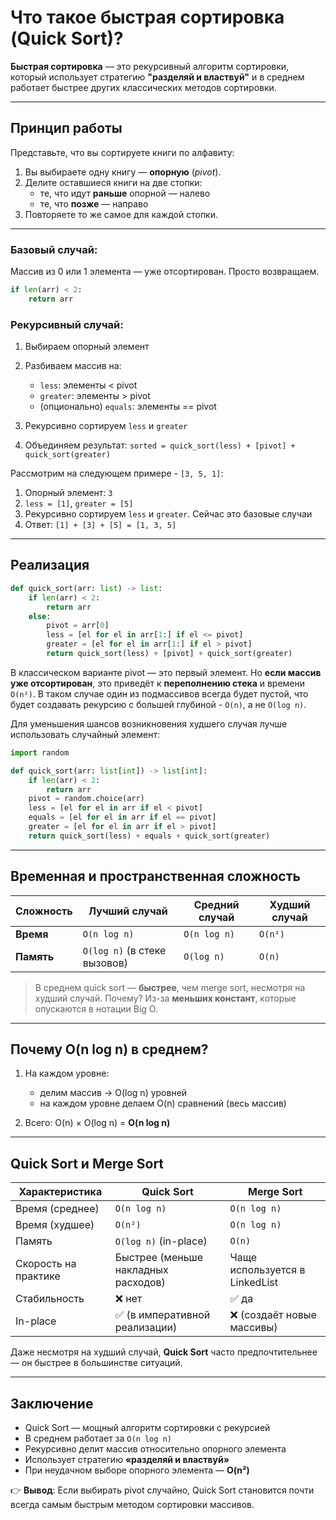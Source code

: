 # Что такое быстрая сортировка (Quick Sort)?

**Быстрая сортировка** — это рекурсивный алгоритм сортировки, который использует стратегию **"разделяй и властвуй"** и в среднем работает быстрее других классических методов сортировки.

---

## Принцип работы

Представьте, что вы сортируете книги по алфавиту:

1. Вы выбираете одну книгу — **опорную** (*pivot*).
2. Делите оставшиеся книги на две стопки:
   * те, что идут **раньше** опорной — налево
   * те, что **позже** — направо
3. Повторяете то же самое для каждой стопки.

---

### Базовый случай:

Массив из 0 или 1 элемента — уже отсортирован. Просто возвращаем.

```python
if len(arr) < 2:
    return arr
```

### Рекурсивный случай:

1. Выбираем опорный элемент
2. Разбиваем массив на:

   * `less`: элементы < pivot
   * `greater`: элементы > pivot
   * (опционально) `equals`: элементы == pivot
3. Рекурсивно сортируем `less` и `greater`
4. Объединяем результат:
   `sorted = quick_sort(less) + [pivot] + quick_sort(greater)`


Рассмотрим на следующем примере - `[3, 5, 1]`:

1. Опорный элемент: `3`
2. `less = [1]`, `greater = [5]`
3. Рекурсивно сортируем `less` и `greater`. Сейчас это базовые случаи
4. Ответ: `[1] + [3] + [5] = [1, 3, 5]`

---

## Реализация

```python
def quick_sort(arr: list) -> list:
    if len(arr) < 2:
        return arr
    else:
        pivot = arr[0]
        less = [el for el in arr[1:] if el <= pivot]
        greater = [el for el in arr[1:] if el > pivot]
        return quick_sort(less) + [pivot] + quick_sort(greater)
```

В классическом варианте pivot — это первый элемент. Но **если массив уже отсортирован**, это приведёт к **переполнению стека** и времени `O(n²)`. В таком случае один из подмассивов всегда будет пустой, что будет создавать рекурсию с большей глубиной - `O(n)`, а не `O(log n)`.


Для уменьшения шансов возникновения худшего случая лучше использовать случайный элемент:

```python
import random

def quick_sort(arr: list[int]) -> list[int]:
    if len(arr) < 2:
        return arr
    pivot = random.choice(arr)
    less = [el for el in arr if el < pivot]
    equals = [el for el in arr if el == pivot]
    greater = [el for el in arr if el > pivot]
    return quick_sort(less) + equals + quick_sort(greater)
```

---

## Временная и пространственная сложность

| Сложность  | Лучший случай                | Средний случай | Худший случай |
| ---------- | ---------------------------- | -------------- | ------------- |
| **Время**  | `O(n log n)`                 | `O(n log n)`   | `O(n²)`       |
| **Память** | `O(log n)` (в стеке вызовов) | `O(log n)`     | `O(n)`        |

> В среднем quick sort — **быстрее**, чем merge sort, несмотря на худший случай. Почему? Из-за **меньших констант**, которые опускаются в нотации Big O.

---

## Почему O(n log n) в среднем?

1. На каждом уровне:

   * делим массив → O(log n) уровней
   * на каждом уровне делаем O(n) сравнений (весь массив)
2. Всего: O(n) × O(log n) = **O(n log n)**

---

## Quick Sort и Merge Sort

| Характеристика       | Quick Sort                          | Merge Sort                     |
| -------------------- | ----------------------------------- | ------------------------------ |
| Время (среднее)      | `O(n log n)`                        | `O(n log n)`                   |
| Время (худшее)       | `O(n²)`                             | `O(n log n)`                   |
| Память               | `O(log n)` (in-place)               | `O(n)`                         |
| Скорость на практике | Быстрее (меньше накладных расходов) | Чаще используется в LinkedList |
| Стабильность         | ❌ нет                               | ✅ да                           |
| In-place             | ✅ (в императивной реализации)       | ❌ (создаёт новые массивы)      |

Даже несмотря на худший случай, **Quick Sort** часто предпочтительнее — он быстрее в большинстве ситуаций.

---

## Заключение

* Quick Sort — мощный алгоритм сортировки с рекурсией
* В среднем работает за `O(n log n)`
* Рекурсивно делит массив относительно опорного элемента
* Использует стратегию **«разделяй и властвуй»**
* При неудачном выборе опорного элемента — **O(n²)**

👉 **Вывод**:
Если выбирать pivot случайно, Quick Sort становится почти всегда самым быстрым методом сортировки массивов.